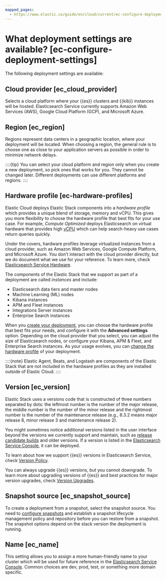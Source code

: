 ```yaml
---
mapped_pages:
  - https://www.elastic.co/guide/en/cloud/current/ec-configure-deployment-settings.html
---
```


# What deployment settings are available? [ec-configure-deployment-settings]

The following deployment settings are available:


## Cloud provider [ec_cloud_provider] 

Selects a cloud platform where your {{es}} clusters and {{kib}} instances will be hosted. Elasticsearch Service currently supports Amazon Web Services (AWS), Google Cloud Platform (GCP), and Microsoft Azure.


## Region [ec_region] 

Regions represent data centers in a geographic location, where your deployment will be located. When choosing a region, the general rule is to choose one as close to your application servers as possible in order to minimize network delays.

::::{tip} 
You can select your cloud platform and region only when you create a new deployment, so pick ones that works for you. They cannot be changed later. Different deployments can use different platforms and regions.
::::



## Hardware profile [ec-hardware-profiles] 

Elastic Cloud deploys Elastic Stack components into a *hardware profile* which provides a unique blend of storage, memory and vCPU. This gives you more flexibility to choose the hardware profile that best fits for your use case. For example, *Compute Optimized* deploys Elasticsearch on virtual hardware that provides high [vCPU](../../monitor/monitoring-data/ec-vcpu-boost-instance.md) which can help search-heavy use cases return queries quickly.

Under the covers, hardware profiles leverage virtualized instances from a cloud provider, such as Amazon Web Services, Google Compute Platform, and Microsoft Azure. You don’t interact with the cloud provider directly, but we do document what we use for your reference. To learn more, check [Elasticsearch Service Hardware](asciidocalypse://docs/cloud/docs/reference/cloud/cloud-hosted/hardware.md).

The components of the Elastic Stack that we support as part of a deployment are called *instances* and include:

* Elasticsearch data tiers and master nodes
* Machine Learning (ML) nodes
* Kibana instances
* APM and Fleet instances
* Integrations Server instances
* Enterprise Search instances

When you [create your deployment](create-an-elastic-cloud-hosted-deployment.md), you can choose the hardware profile that best fits your needs, and configure it with the **Advanced settings** option. Depending on the cloud provider that you select, you can adjust the size of Elasticsearch nodes, or configure your Kibana, APM & Fleet, and Enterprise Search instances. As your usage evolves, you can [change the hardware profile](ec-change-hardware-profile.md) of your deployment.

::::{note} 
Elastic Agent, Beats, and Logstash are components of the Elastic Stack that are not included in the hardware profiles as they are installed outside of Elastic Cloud.
::::



## Version [ec_version] 

Elastic Stack uses a versions code that is constructed of three numbers separated by dots: the leftmost number is the number of the major release, the middle number is the number of the minor release and the rightmost number is the number of the maintenance release (e.g., 8.3.2 means major release 8, minor release 3 and maintenance release 2).

You might sometimes notice additional versions listed in the user interface beyond the versions we currently support and maintain, such as [release candidate builds](available-stack-versions.md#ec-release-builds) and older versions. If a version is listed in the [Elasticsearch Service Console](https://cloud.elastic.co?page=docs&placement=docs-body), it can be deployed.

To learn about how we support {{es}} versions in Elasticsearch Service, check [Version Policy](available-stack-versions.md).

You can always upgrade {{es}} versions, but you cannot downgrade. To learn more about upgrading versions of {{es}} and best practices for major version upgrades, check [Version Upgrades](../../upgrade/deployment-or-cluster.md).


## Snapshot source [ec_snapshot_source] 

To create a deployment from a snapshot, select the snapshot source. You need to [configure snapshots](../../tools/snapshot-and-restore.md) and establish a snapshot lifecycle management policy and repository before you can restore from a snapshot. The snapshot options depend on the stack version the deployment is running.


## Name [ec_name] 

This setting allows you to assign a more human-friendly name to your cluster which will be used for future reference in the [Elasticsearch Service Console](https://cloud.elastic.co?page=docs&placement=docs-body). Common choices are dev, prod, test, or something more domain specific.

